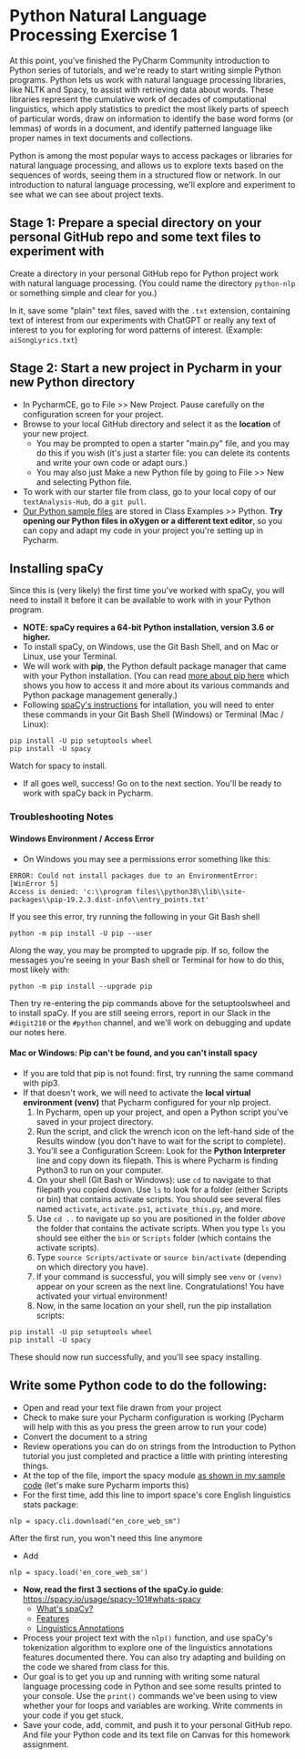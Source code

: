 # Python Natural Language Processing Exercise 1

At this point, you've finished the PyCharm Community introduction to Python series of tutorials, and we're ready to start writing simple Python programs. 
Python lets us work with natural language processing libraries, like NLTK and Spacy, to assist with retrieving data about words. 
These libraries represent the cumulative work of decades of computational linguistics, which apply statistics to predict the most likely parts of speech of particular words, draw on information to identify the base word forms (or lemmas) of words in a document, and identify patterned language like proper names in text documents and collections.

Python is among the most popular ways to access packages or libraries for natural language processing, and allows us to explore texts based on the sequences of words,
seeing them in a structured flow or network. In our introduction to natural language processing, we'll explore and experiment to see what we can see about project texts.

## Stage 1: Prepare a special directory on your personal GitHub repo and some text files to experiment with
Create a directory in your personal GitHub repo for Python project work with natural language processing. (You could name the directory `python-nlp` or something simple and clear for you.)

In it, save some "plain" text files, saved with the `.txt` extension, containing text of interest from our experiments with ChatGPT or really any text of interest to you for exploring for word patterns of interest. (Example: `aiSongLyrics.txt`)


## Stage 2: Start a new project in Pycharm in your new Python directory
* In PycharmCE, go to File >> New Project. Pause carefully on the configuration screen for your project.
* Browse to your local GitHub directory and select it as the **location** of your new project. 
    * You may be prompted to open a starter "main.py" file, and you may do this if you wish (it's just a starter file: you can delete its contents and write your own code or adapt ours.)
    * You may also just Make a new Python file by going to File >> New and selecting Python file. 
* To work with our starter file from class, go to your local copy of our `textAnalysis-Hub`, do a `git pull`. 
* [Our Python sample files](https://github.com/newtfire/textAnalysis-Hub/blob/main/Class-Examples/Python/nlp/nlp1.py) are stored in Class Examples >> Python. **Try opening our Python files in oXygen or a different text editor**, so you can copy and adapt my code in your project you're setting up in Pycharm.

## Installing spaCy
Since this is (very likely) the first time you've worked with spaCy, you will need to install it before it can be available to work with in your Python program. 

* **NOTE: spaCy requires a 64-bit Python installation, version 3.6 or higher.** 
* To install spaCy, on Windows, use the Git Bash Shell, and on Mac or Linux, use your Terminal. 
* We will work with **pip**, the Python default package manager that came with your Python installation. (You can read [more about pip here](https://realpython.com/what-is-pip/) which shows you how to access it and more about its various commands and Python package management generally.)
* Following [spaCy's instructions](https://spacy.io/usage#installation) for intallation, you will need to enter these commands in your Git Bash Shell (Windows) or Terminal (Mac / Linux):

```
pip install -U pip setuptools wheel
pip install -U spacy
```
Watch for spacy to install. 
   * If all goes well, success! Go on to the next section. You'll be ready to work with spaCy back in Pycharm.
   
### Troubleshooting Notes

#### Windows Environment / Access Error
   * On Windows you may see a permissions error something like this: 

```
ERROR: Could not install packages due to an EnvironmentError: [WinError 5] 
Access is denied: 'c:\\program files\\python38\\lib\\site-packages\\pip-19.2.3.dist-info\\entry_points.txt'
```

If you see this error, try running the following in your Git Bash shell
```
python -m pip install -U pip --user
```
Along the way, you may be prompted to upgrade pip. If so, follow the messages you're seeing in your Bash shell or Terminal for how to do this, most likely with:
```
python -m pip install --upgrade pip
```

Then try re-entering the pip commands above for the setuptoolswheel and to install spaCy. If you are still seeing errors, report in our Slack in the `#digit210` or the `#python` channel, and we'll work on debugging and update our notes here. 


#### Mac or Windows: Pip can't be found, and you can't install spacy
   * If you are told that pip is not found: first, try running the same command with pip3.
   * If that doesn't work, we will need to activate the **local virtual environment (venv)** that Pycharm configured for your nlp project. 
        1. In Pycharm, open up your project, and open a Python script you've saved in your project directory. 
        2. Run the script, and click the wrench icon on the left-hand side of the Results window (you don't have to wait for the script to complete).
        3. You'll see a Configuration Screen: Look for the **Python Interpreter** line and copy down its filepath. This is where Pycharm is finding Python3 to run on your computer. 
        4. On your shell (Git Bash or Windows): use `cd` to navigate to that filepath you copied down. Use `ls` to look for a folder (either Scripts or bin) that contains activate scripts. You should see several files named `activate`, `activate.ps1`, `activate_this.py`, and more. 
        5. Use `cd ..` to navigate up so you are positioned in the folder *above* the folder that contains the activate scripts. When you type `ls` you should see either the `bin` or `Scripts` folder (which contains the activate scripts).
        6. Type `source Scripts/activate` or `source bin/activate` (depending on which directory you have).
        7. If your command is successful, you will simply see `venv` or `(venv)` appear on your screen as the next line. Congratulations! You have activated your virtual environment!
        8. Now, in the same location on your shell, run the pip installation scripts:
```
pip install -U pip setuptools wheel
pip install -U spacy
```
These should now run successfully, and you'll see spacy installing.

## Write some Python code to do the following: 
* Open and read your text file drawn from your project
* Check to make sure your Pycharm configuration is working (Pycharm will help with this as you press the green arrow to run your code)
* Convert the document to a string
* Review operations you can do on strings from the Introduction to Python tutorial you just completed and practice a little with printing interesting things. 
* At the top of the file, import the spacy module [as shown in my sample code](https://github.com/newtfire/textAnalysis-Hub/blob/main/Class-Examples/Python/nlp1.py) (let's make sure Pycharm imports this)
* For the first time, add this line to import space's core English linguistics stats package: 
```
nlp = spacy.cli.download("en_core_web_sm")
```
After the first run, you won't need this line anymore
* Add 
```
nlp = spacy.load('en_core_web_sm')
```
* **Now, read the first 3 sections of the spaCy.io guide**: https://spacy.io/usage/spacy-101#whats-spacy 
    * [What's spaCy?](https://spacy.io/usage/spacy-101#whats-spacy)
    * [Features](https://spacy.io/usage/spacy-101#features)
    * [Linguistics Annotations](https://spacy.io/usage/spacy-101#annotations)
* Process your project text with the `nlp()` function, and use spaCy's tokenization algorithm to explore one of the linguistics annotations features documented there. You can also try adapting and building on the code we shared from class for this. 
* Our goal is to get you up and running with writing some natural language processing code in Python and see some results printed to your console. Use the `print()` commands we've been using to view whether your for loops and variables are working. Write comments in your code if you get stuck. 
* Save your code, add, commit, and push it to your personal GitHub repo. And file your Python code and its text file on Canvas for this homework assignment. 



